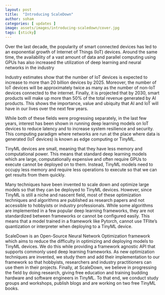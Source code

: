 ```yaml
---
layout: post
title:  "Introducing ScaleDown"
author: soham 
categories: [ updates ]
image: assets/images/introducing-scaledown/cover.jpg
tags: [sticky]
---
```

Over the last decade, the popularity of smart connected devices has led to an exponential growth of Internet of Things (IoT) devices. Around the same time, the availability of a vast amount of data and parallel computing using GPUs has also increased the utilization of deep learning and neural networks in the industry

Industry estimates show that the number of IoT devices is expected to increase to more than 20 billion devices by 2025. Moreover, the number of IoT devices will be approximately twice as many as the number of non-IoT devices connected to the internet. Finally, it is projected that by 2030, smart products will make up more than 50% of the total revenue generated by AI products. This shows the importance, value and ubiquity that AI and IoT will have in our lives over the next few years.

While both of these fields were progressing separately, in the last few years, interest has been shown in running deep learning models on IoT devices to reduce latency and to increase system resilience and security. This computing paradigm where networks are run at the place where data is generated (IoT devices) is known as edge computing or TinyML.

TinyML devices are small, meaning that they have less memory and computational power. This means that standard deep learning models which are large, computationally expensive and often require GPUs to execute cannot be deployed on to them. Instead, TinyML models need to occupy less memory and require less operations to execute so that we can get results from them quickly.

Many techniques have been invented to scale down and optimize large models so that they can be deployed to TinyML devices. However, since TinyML is still a niche and nascent field, most of these optimization techniques and algorithms are published as research papers and not accessible to hobbyists or industry professionals. While some algorithms are implemented in a few popular deep learning frameworks, they are not standardized between frameworks or cannot be configured easily. This means that a model trained in a framework like Pytorch, cannot use TFlite’s quantization or interpreter when deploying to a TinyML device.

ScaleDown is an Open-Source Neural Network Optimization framework which aims to reduce the difficulty in optimizing and deploying models to TinyML devices. We do this while providing a  framework agnostic API that supports commonly used deep learning frameworks. As new optimization techniques are invented, we study them and add their implementation to our framework so that hobbyists, researchers and industry practitioners can use them in their projects. Finally, at ScaleDown, we believe in progressing the field by doing research, giving free education and training budding hardware and software engineers in TinyML. To that end, we conduct study groups and workshops, publish blogs and are working on two free TinyML books.

